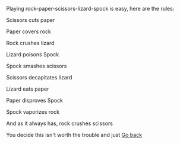 Playing rock-paper-scissors-lizard-spock is easy, here are the rules:


Scissors cuts paper

Paper covers rock

Rock crushes lizard

Lizard poisons Spock

Spock smashes scissors

Scissors decapitates lizard

Lizard eats paper

Paper disproves Spock

Spock vaporizes rock

And as it always has, rock crushes scissors


You decide this isn't worth the trouble and just [Go back](../marshmallow.md)
